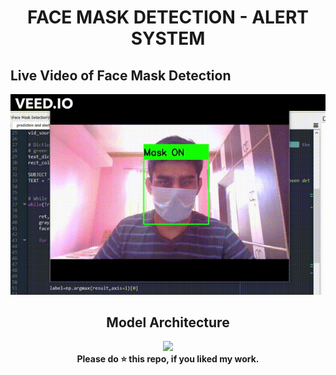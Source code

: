 <div align="center">
  
  # FACE MASK DETECTION - ALERT SYSTEM
</div>

## Live Video of Face Mask Detection

<div align="center">
  
![alt-text](https://github.com/kunal10713/Face-Mask-Detection-Email-Alert-System/blob/main/static/video.gif)
  
</div>

<div align="center">
  
## Model Architecture
<img src="https://github.com/venugopalkadamba/Face_Emotion_Recognition/blob/master/model.png" />
</div>

<div align="center">
  <b>Please do ⭐ this repo, if you liked my work.</b>
</div>
